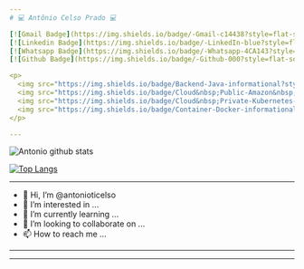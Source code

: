 ```yaml
---
# 💻 Antônio Celso Prado 💻

[![Gmail Badge](https://img.shields.io/badge/-Gmail-c14438?style=flat-square&logo=Gmail&logoColor=white&link=mailto:antonio.ti.celso@gmail.com)](mailto:antonio.ti.celso@gmail.com/)
[![Linkedin Badge](https://img.shields.io/badge/-LinkedIn-blue?style=flat-square&logo=Linkedin&logoColor=white&link=https://www.linkedin.com/in/antonio-celso-prado/)](https://www.linkedin.com/in/antonio-celso-prado/)
[![Whatsapp Badge](https://img.shields.io/badge/-Whatsapp-4CA143?style=flat-square&labelColor=4CA143&logo=whatsapp&logoColor=white&link=https://api.whatsapp.com/send?phone=5561985764443&text=Olá!)](https://api.whatsapp.com/send?phone=5561985764443&text=Olá!)
[![Github Badge](https://img.shields.io/badge/-Github-000?style=flat-square&logo=Github&logoColor=white&link=https://github.com/antonioticelso)](https://github.com/antonioticelso)

<p>
  <img src="https://img.shields.io/badge/Backend-Java-informational?style=flat&logo=java&logoColor=red&color=05122A" />
  <img src="https://img.shields.io/badge/Cloud&nbsp;Public-Amazon&nbsp;AWS-informational?style=flat&logo=Amazon&color=05122A" />
  <img src="https://img.shields.io/badge/Cloud&nbsp;Private-Kubernetes-informational?style=flat&logo=kubernetes&color=05122A" />
  <img src="https://img.shields.io/badge/Container-Docker-informational?style=flat&logo=docker&color=05122A" />
</p>

---
```


![Antonio github stats](https://github-readme-stats.vercel.app/api?username=antonioticelso&show_icons=true&theme=chartreuse-dark)

[![Top Langs](https://github-readme-stats.vercel.app/api/top-langs/?username=antonioticelso&theme=chartreuse-dark&hide=PlpgSQL,jupyter%20notebook,html)](https://github.com/anuraghazra/github-readme-stats)

---

- 👋 Hi, I’m @antonioticelso
- 👀 I’m interested in ...
- 🌱 I’m currently learning ...
- 💞️ I’m looking to collaborate on ...
- 📫 How to reach me ...

---

<!---
antonioticelso/antonioticelso is a ✨ special ✨ repository because its `README.md` (this file) appears on your GitHub profile.
You can click the Preview link to take a look at your changes.
--->

---
